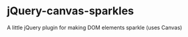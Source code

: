 jQuery-canvas-sparkles
======================

A little jQuery plugin for making DOM elements sparkle (uses Canvas)
